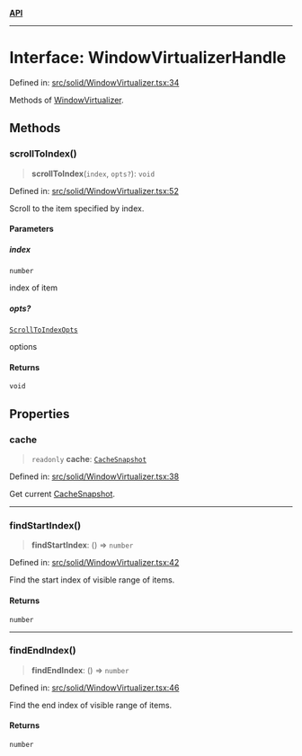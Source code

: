 [**API**](../../API.md)

***

# Interface: WindowVirtualizerHandle

Defined in: [src/solid/WindowVirtualizer.tsx:34](https://github.com/inokawa/virtua/blob/18bdff5361056a70d39599b355d881591a864128/src/solid/WindowVirtualizer.tsx#L34)

Methods of [WindowVirtualizer](../functions/WindowVirtualizer.md).

## Methods

### scrollToIndex()

> **scrollToIndex**(`index`, `opts?`): `void`

Defined in: [src/solid/WindowVirtualizer.tsx:52](https://github.com/inokawa/virtua/blob/18bdff5361056a70d39599b355d881591a864128/src/solid/WindowVirtualizer.tsx#L52)

Scroll to the item specified by index.

#### Parameters

##### index

`number`

index of item

##### opts?

[`ScrollToIndexOpts`](../../react/interfaces/ScrollToIndexOpts.md)

options

#### Returns

`void`

## Properties

### cache

> `readonly` **cache**: [`CacheSnapshot`](../../react/interfaces/CacheSnapshot.md)

Defined in: [src/solid/WindowVirtualizer.tsx:38](https://github.com/inokawa/virtua/blob/18bdff5361056a70d39599b355d881591a864128/src/solid/WindowVirtualizer.tsx#L38)

Get current [CacheSnapshot](../../react/interfaces/CacheSnapshot.md).

***

### findStartIndex()

> **findStartIndex**: () => `number`

Defined in: [src/solid/WindowVirtualizer.tsx:42](https://github.com/inokawa/virtua/blob/18bdff5361056a70d39599b355d881591a864128/src/solid/WindowVirtualizer.tsx#L42)

Find the start index of visible range of items.

#### Returns

`number`

***

### findEndIndex()

> **findEndIndex**: () => `number`

Defined in: [src/solid/WindowVirtualizer.tsx:46](https://github.com/inokawa/virtua/blob/18bdff5361056a70d39599b355d881591a864128/src/solid/WindowVirtualizer.tsx#L46)

Find the end index of visible range of items.

#### Returns

`number`
